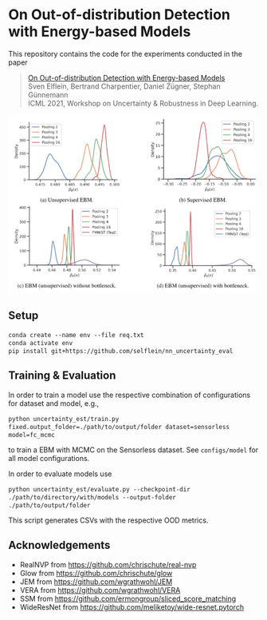 # On Out-of-distribution Detection with Energy-based Models

This repository contains the code for the experiments conducted in the paper

> [On Out-of-distribution Detection with Energy-based Models]() \
Sven Elflein, Bertrand Charpentier, Daniel Zügner, Stephan Günnemann \
ICML 2021, Workshop on Uncertainty & Robustness in Deep Learning.


<p align="center">
  <img width="600" src="density_histograms.png">
</p>


## Setup

```
conda create --name env --file req.txt
conda activate env
pip install git+https://github.com/selflein/nn_uncertainty_eval
```

## Training & Evaluation

In order to train a model use the respective combination of configurations for dataset and model, e.g.,

```
python uncertainty_est/train.py fixed.output_folder=./path/to/output/folder dataset=sensorless model=fc_mcmc
```

to train a EBM with MCMC on the Sensorless dataset. See `configs/model` for all model configurations.

In order to evaluate models use

```
python uncertainty_est/evaluate.py --checkpoint-dir ./path/to/directory/with/models --output-folder ./path/to/output/folder
```

This script generates CSVs with the respective OOD metrics.


## Acknowledgements

* RealNVP from https://github.com/chrischute/real-nvp
* Glow from https://github.com/chrischute/glow
* JEM from https://github.com/wgrathwohl/JEM
* VERA from https://github.com/wgrathwohl/VERA
* SSM from https://github.com/ermongroup/sliced_score_matching
* WideResNet from https://github.com/meliketoy/wide-resnet.pytorch
